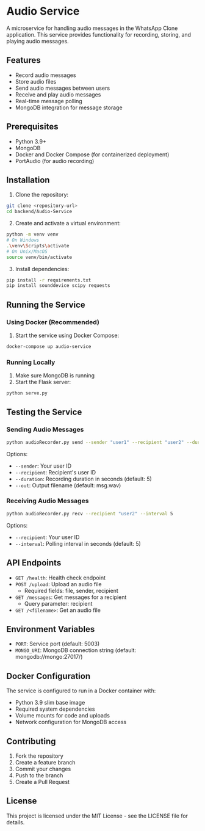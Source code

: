 # Audio Service

A microservice for handling audio messages in the WhatsApp Clone application. This service provides functionality for recording, storing, and playing audio messages.

## Features

- Record audio messages
- Store audio files
- Send audio messages between users
- Receive and play audio messages
- Real-time message polling
- MongoDB integration for message storage

## Prerequisites

- Python 3.9+
- MongoDB
- Docker and Docker Compose (for containerized deployment)
- PortAudio (for audio recording)

## Installation

1. Clone the repository:

```bash
git clone <repository-url>
cd backend/Audio-Service
```

2. Create and activate a virtual environment:

```bash
python -m venv venv
# On Windows
.\venv\Scripts\activate
# On Unix/MacOS
source venv/bin/activate
```

3. Install dependencies:

```bash
pip install -r requirements.txt
pip install sounddevice scipy requests
```

## Running the Service

### Using Docker (Recommended)

1. Start the service using Docker Compose:

```bash
docker-compose up audio-service
```

### Running Locally

1. Make sure MongoDB is running
2. Start the Flask server:

```bash
python serve.py
```

## Testing the Service

### Sending Audio Messages

```bash
python audioRecorder.py send --sender "user1" --recipient "user2" --duration 5
```

Options:

- `--sender`: Your user ID
- `--recipient`: Recipient's user ID
- `--duration`: Recording duration in seconds (default: 5)
- `--out`: Output filename (default: msg.wav)

### Receiving Audio Messages

```bash
python audioRecorder.py recv --recipient "user2" --interval 5
```

Options:

- `--recipient`: Your user ID
- `--interval`: Polling interval in seconds (default: 5)

## API Endpoints

- `GET /health`: Health check endpoint
- `POST /upload`: Upload an audio file
  - Required fields: file, sender, recipient
- `GET /messages`: Get messages for a recipient
  - Query parameter: recipient
- `GET /<filename>`: Get an audio file

## Environment Variables

- `PORT`: Service port (default: 5003)
- `MONGO_URI`: MongoDB connection string (default: mongodb://mongo:27017/)

## Docker Configuration

The service is configured to run in a Docker container with:

- Python 3.9 slim base image
- Required system dependencies
- Volume mounts for code and uploads
- Network configuration for MongoDB access

## Contributing

1. Fork the repository
2. Create a feature branch
3. Commit your changes
4. Push to the branch
5. Create a Pull Request

## License

This project is licensed under the MIT License - see the LICENSE file for details.
